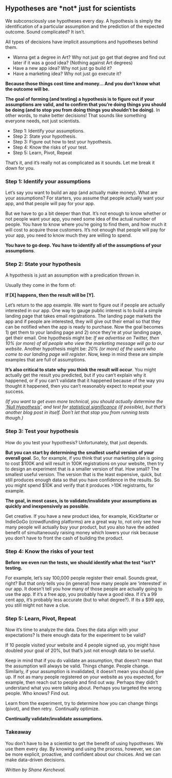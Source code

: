 

## **Hypotheses are \*not\* just for scientists**

We subconsciously use hypotheses every day. A hypothesis is simply the identification of a particular assumption and the prediction of the expected outcome. Sound complicated? It isn’t.

All types of decisions have implicit assumptions and hypotheses behind them.

- Wanna get a degree in Art? Why not just go get that degree and find out later if it was a good idea? (Nothing against Art degrees)
- Have a new app idea? Why not just go build it?
- Have a marketing idea? Why not just go execute it?

**Because those things cost time and money... And you don’t know what the outcome will be.**

**The goal of forming (and testing) a hypothesis is to figure out if your assumptions are valid, and to confirm that you’re doing things you should be doing (and to stop you from doing things you shouldn’t be doing)**. In other words, to make better decisions! That sounds like something everyone needs, not just scientists.

- Step 1: Identify your assumptions.
- Step 2: State your hypothesis.
- Step 3: Figure out how to test your hypothesis.
- Step 4: Know the risks of your test.
- Step 5: Learn, Pivot, Repeat

That’s it, and it’s really not as complicated as it sounds. Let me break it down for you.

### Step 1: Identify your assumptions

Let’s say you want to build an app (and actually make money). What are your assumptions? For starters, you assume that people actually want your app, and that people will pay for your app.

But we have to go a bit deeper than that. It’s not enough to know whether or not people want your app, you need some idea of the actual number of people. You have to know where you’re going to find them, and how much it will cost to acquire those customers. It’s not enough that people will pay for your app, you need to know much they are willing to spend.

**You have to go deep. You have to identify all of the assumptions of your assumptions**.

### Step 2: State your hypothesis

A hypothesis is just an assumption with a predication thrown in.

Usually they come in the form of:

**If \[X\] happens, then the result will be \[Y\].**

Let’s return to the app example. We want to figure out if people are actually interested in our app. One way to gauge public interest is to build a simple landing page that takes email registrations. The landing page markets the app and if people are interested, they will give out their email so that they can be notified when the app is ready to purchase. Now the goal becomes 1) get them to your landing page and 2) once they’re at your landing page, get their email. One hypothesis might be: _If we advertise on Twitter, then 10% (or more) of all people who view the marketing message will go to our website._ Another hypothesis might be: _20% (or more) of the users who come to our landing page will register_. Now, keep in mind these are simple examples that are full of assumptions.

**It’s also critical to state** **why** **you think the result will occur**. You might actually get the result you predicted, but if you can’t explain why it happened, or if you can’t validate that it happened because of the way you thought it happened, then you can’t reasonably expect to repeat your success.

_(If you want to get even more technical, you should actually determine the_ [_‘Null Hypothesis_](https://explorable.com/null-hypothesis)_’, and test for_ [_statistical significance_](https://blog.minitab.com/blog/adventures-in-statistics/understanding-hypothesis-tests%3A-significance-levels-alpha-and-p-values-in-statistics) _(if possible), but that’s another blog post in itself. Don’t let that stop you from running tests though.)_

### Step 3: Test your hypothesis

How do you test your hypothesis? Unfortunately, that just depends.

**But you can start by determining the smallest** **useful version** **of your overall goal**. So, for example, if you think that your marketing plan is going to cost $100K and will result in 100K registrations on your website, then try to design an experiment that is a smaller version of that. How small? The smallest useful version. The version that is the least expensive, quick, but still produces enough data so that you have confidence in the results. So you might spend $10K and verify that it produces >10K registrants, for example.

**The goal, in most cases, is to validate/invalidate your assumptions as quickly and inexpensively as possible**.

Get creative. If you have a new product idea, for example, KickStarter or IndieGoGo (crowdfunding platforms) are a great way to, not only see how many people will actually buy your product, but you also have the added benefit of simultaneously raising money which lowers your risk because you don’t have to front the cash of building the product.

### Step 4: Know the risks of your test

**Before we even run the tests, we should identify what the test \*isn’t\* testing.**

For example, let’s say 100,000 people register their email. Sounds great, right? But that only tells you (in general) how many people are ‘interested' in our app. It doesn’t tell you how many of those people are actually going to use the app. If it’s a free app, you probably have a good idea. If it’s a 99 cent app, it’s probably less accurate (but to what degree?). If its a $99 app, you still might not have a clue.

### Step 5: Learn, Pivot, Repeat

Now it’s time to analyze the data. Does the data align with your expectations? Is there enough data for the experiment to be valid?

If 10 people visited your website and 4 people signed up, you might have doubled your goal of 20%, but that’s just not enough data to be useful.

Keep in mind that if you do validate an assumption, that doesn’t mean that the assumption will always be valid. Things change. People change. Similarly, if your assumption is invalidated, it doesn’t mean you should give up. If not as many people registered on your website as you expected, for example, then reach out to people and find out way. Perhaps they didn’t understand what you were talking about. Perhaps you targeted the wrong people. Who knows? Find out.

Learn from the experiment, try to determine how you can change things (pivot), and then retry.  Continually optimize.

**Continually validate/invalidate assumptions.**

### Takeaway

You don’t have to be a scientist to get the benefit of using hypotheses. We use them every day. By knowing and using the process, however, we can be more explicit, proactive, and confident about our choices. And we can make data-driven decisions.

_Written by Shane Kercheval._
